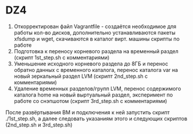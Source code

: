 # DZ4
1. Откорректирован файл Vagrantfile - создаётся необходимое для работы кол-во дисков, дополнительно устанавливаются пакеты xfsdump и wget, скачиваются в каталог вирт. машины скрипты по работе 
2. Подготовка к переносу корневого раздела на временный раздел (скрипт 1st_step.sh с комментариями) 
3. Уменьшение исходного корневого раздела до 8ГБ и перенос обратно данных с временного каталога, перенос каталога var на новый зеркальный раздел LVM (скрипт 2nd_step.sh с комментариями) 
4. Удаление временных разделов/групп LVM, перенос содержимого каталога home на новый выртуальный раздел, эксперимент по работе со снэпшотом (скрипт 3rd_step.sh с комментариями)

После развёртывания ВМ и подключения к ней запустить скрипт ./1st_step.sh, а далее следовать указаниям этого и следующих скриптов (2nd_step.sh и 3rd_step.sh)
